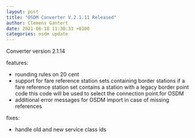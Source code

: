 ```yaml
---
layout: post
title: "OSDM Converter V.2.1.11 Released"
author: Clemens Gantert
date: 2021-06-18 11:30:33 +0100
categories: osdm update
---
```


Converter version 2.1.14

features:
- rounding rules on 20 cent
- support for fare reference station sets containing border stations
   if a fare reference station set contains a station with a legacy border point code this code will be used to select the connection point.for OSDM
- additional error messages for OSDM import in case of missing references

fixes:
- handle old and new service class ids
